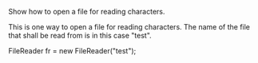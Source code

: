 Show how to open a file for reading characters.

This is one way to open a file for reading characters. The name of the file that shall be read from is in this case "test".

FileReader fr = new FileReader("test");
